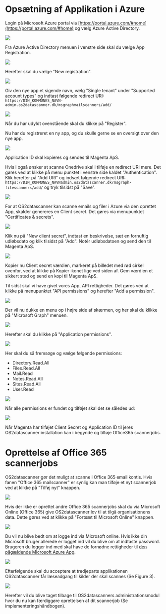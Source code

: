 # Opsætning af Applikation i Azure

Login på Microsoft Azure portal via [https://portal.azure.com/#home](https://portal.azure.com/#home) og vælg Azure Active Directory.

![](img-000.jpg)

Fra Azure Active Directory menuen i venstre side skal du vælge App Registration.

![](img-002.png)

Herefter skal du vælge "New registration".

![](img-004.jpg)

Giv den nye app et sigende navn, vælg "Single tenant" under "Supported account types" og indtast
følgende redirect URI: `https://DIN_KOMMUNES_NAVN-admin.os2datascanner.dk/msgraphmailscanners/add/`

![](img-006.png)

Når du har udyldt ovenstående skal du klikke på "Register".

Nu har du registreret en ny app, og du skulle gerne se en oversigt over den nye app.

![](img-010.jpg)

Application ID skal kopieres og sendes til Magenta ApS.

Hvis i også ønsker at scanne Onedrive skal i tilføje en redirect URI mere.
Det gøres ved at klikke på menu punktet i venstre side kaldet "Authentication".
Klik herefter på "Add URI" og indsæt følgende redirect URI: `https://DIN_KOMMUNES_NAVNadmin.os2datascanner.dk/msgraph-filescanners/add/` og tryk tilsidst på "Save".

![](img-008.png)

For at OS2datascanner kan scanne emails og filer i Azure via den oprettet App, skalder genereres en Client secret. Det gøres via menupunktet "Certificates & secrets".

![](img-012.jpg)

Klik nu på "New client secret", indtast en beskrivelse, sæt en fornuftig udløbsdato og klik tilsidst på "Add". Notér udløbsdatoen og send den til Magenta ApS.

![](img-014.jpg)

Kopier nu Client secret værdien, markeret på billedet med rød cirkel ovenfor, ved at klikke på Kopier ikonet lige ved siden af. Gem værdien et sikkert sted og send en kopi til Magenta ApS.

Til sidst skal vi have givet vores App, API rettigheder. Det gøres ved at klikke på menupunktet "API permissions" og herefter "Add a permission".

![](img-016.jpg)

Der vil nu dukke en menu op i højre side af skærmen, og her skal du klikke på "Microsoft Graph"
menuen.

![](img-018.png)

Herefter skal du klikke på "Application permissions".

![](img-020.png)

Her skal du så fremsøge og vælge følgende permissions:

* Directory.Read.All
* Files.Read.All
* Mail.Read
* Notes.Read.All
* Sites.Read.All
* User.Read

![](img-022.png)

Når alle permissions er fundet og tilføjet skal det se således ud:

![](img-024.png)

Når Magenta har tilføjet Client Secret og Application ID til jeres OS2datascanner installation kan i begynde og tilføje Office365 scannerjobs.

# Oprettelse af Office 365 scannerjobs

OS2datascanner gør det muligt at scanne i Office 365 email kontis. Hvis fanen "Office 365 mailscanner" er synlig kan man tilføje et nyt scannerjob ved at klikke på "Tilføj nyt" knappen.

![](img-026.png)

Hvis der ikke er oprettet andre Office 365 scannerjobs skal du via Microsoft Online (Office 365) give OS2datascanner lov til at tilgå organisationens data. Dette gøres ved at klikke på "Fortsæt til Microsoft Online" knappen.

![](img-028.png)

Du vil nu blive bedt om at logge ind via Microsoft online. Hvis ikke din Microsoft bruger
allerede er logget ind vil du blive om at indtaste password. Brugeren du logger ind med skal have de fornødne rettigheder til [den pågældende Microsoft Azure App](https://docs.microsoft.com/en-us/azure/active-directory/manage-apps/what-is-application-management).

![](img-030.jpg)

Efterfølgende skal du acceptere at tredjeparts applikationen OS2datascanner får læseadgang til kilder der skal scannes (Se Figure 3).

![](img-032.jpg)

Herefter vil du blive taget tilbage til OS2datascanners administrationsmodul hvor du nu kan færdiggøre oprettelsen af dit scannerjob (Se implementeringshåndbogen).
